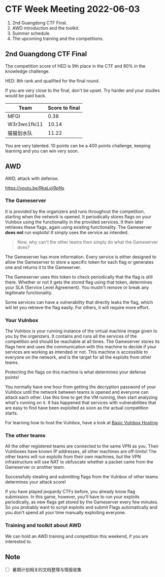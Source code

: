 # CTF Week Meeting 2022-06-03

1. 2nd Guangdong CTF Final.
1. AWD introduction and the toolkit.
1. Summer schedule.
1. The upcoming training and the competitions.

## 2nd Guangdong CTF Final

The competition score of HED is 9th place in the CTF and 80% in the knowledge challenge.

HED: 8th rank and qualified for the final round.

If you are very close to the final, don't be upset. Try harder and your studies would be paid back.

| Team         | Score to final |
| ------------ | -------------- |
| MFGI         | 0.38           |
| W3r3wo1fki11 | 10.14          |
| 猫猫划水队   | 11.22          |

You are very talented. 10 points can be a 400 points challenge, keeping learning and you can win very soon.

## AWD

AWD, attack with defense.

https://youtu.be/RkaLyji9pNs

### The Gameserver

It is provided by the organizers and runs throughout the competition, starting when the network is opened. It periodically stores flags on your Vulnbox using the functionality in the provided services. It then later retrieves these flags, again using existing functionality. The Gameserver **does not** run exploits! It simply uses the service as intended.

> Now, why can't the other teams then simply do what the Gameserver does?

The Gameserver has more information. Every service is either designed to allow the Gameserver to store a specific token for each flag or generates one and returns it to the Gameserver.

The Gameserver uses this token to check periodically that the flag is still there. Whether or not it gets the stored flag using that token, determines your SLA (Service Level Agreement). You mustn't remove or break any legitimate functionality.

Some services can have a vulnerability that directly leaks the flag, which will let you retrieve the flag easily. For others, it will require more effort.

### Your Vulnbox

The Vulnbox is your running instance of the virtual machine image given to you by the organizers. It contains and runs all the services of the competition and should be reachable at all times. The Gameserver stores its flags here and uses the communication with this machine to decide if your services are working as intended or not. This machine is accessible to everyone on the network, and is the target for all the exploits from other teams.

Protecting the flags on this machine is what determines your defense points!

You normally have one hour from getting the decryption password of your Vulnbox until the network between teams is opened and everyone can attack each other. Use this time to get the VM running, then start analyzing what's running on it. It has happened that services with vulnerabilities that are easy to find have been exploited as soon as the actual competition starts.

For learning how to host the Vulnbox, have a look at [Basic Vulnbox Hosting](https://2021.faustctf.net/information/basic-vulnbox-hosting/).

### The other teams

All the other registered teams are connected to the same VPN as you. Their Vulnboxes have known IP addresses, all other machines are off-limits! The other teams will run exploits from their own machines, but the VPN infrastructure will use NAT to obfuscate whether a packet came from the Gameserver or another team.

Successfully stealing and submitting flags from the Vulnbox of other teams determines your attack score!

If you have played jeopardy CTFs before, you already know flag submission. In this game, however, you'll have to run your exploits periodically, as new flags get stored by the Gameserver every few minutes. So you probably want to script exploits and submit Flags automatically and you don't spend all your time manually exploiting everyone.

### Training and toolkit about AWD

We can hold an AWD training and competition this weekend, if you are interested to.



## Note

- [ ] 暑期计划相关的文档整理与情报收集

